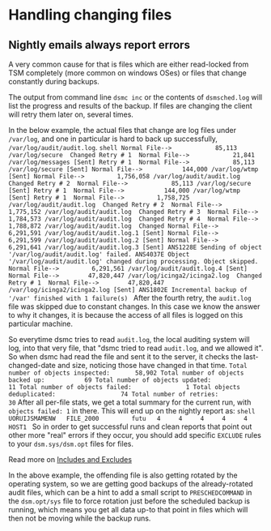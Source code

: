 # Handling changing files

## Nightly emails always report errors

A very common cause for that is files which are either read-locked
from TSM completely (more common on windows OSes) or files that change
constantly during backups.

The output from command line `dsmc inc` or the contents of
`dsmsched.log` will list the progress and results of the backup. If
files are changing the client will retry them later on, several times.

In the below example, the actual files that change are log files under
`/var/log`, and one in particular is hard to back up successfully,
`/var/log/audit/audit.log`.
    ```shell
    Normal File-->            85,113 /var/log/secure  Changed
    Retry # 1  Normal File-->            21,841 /var/log/messages [Sent]
    Retry # 1  Normal File-->            85,113 /var/log/secure [Sent]
    Normal File-->           144,000 /var/log/wtmp [Sent]
    Normal File-->         1,756,058 /var/log/audit/audit.log  Changed
    Retry # 2  Normal File-->            85,113 /var/log/secure [Sent]
    Retry # 1  Normal File-->           144,000 /var/log/wtmp [Sent]
    Retry # 1  Normal File-->         1,758,725 /var/log/audit/audit.log  Changed
    Retry # 2  Normal File-->         1,775,152 /var/log/audit/audit.log  Changed
    Retry # 3  Normal File-->         1,784,573 /var/log/audit/audit.log  Changed
    Retry # 4  Normal File-->         1,788,872 /var/log/audit/audit.log  Changed
    Normal File-->         6,291,591 /var/log/audit/audit.log.1 [Sent]
    Normal File-->         6,291,599 /var/log/audit/audit.log.2 [Sent]
    Normal File-->         6,291,641 /var/log/audit/audit.log.3 [Sent]
    ANS1228E Sending of object '/var/log/audit/audit.log' failed.
    ANS4037E Object '/var/log/audit/audit.log' changed during processing.
    Object skipped.
    Normal File-->         6,291,561 /var/log/audit/audit.log.4 [Sent]
    Normal File-->        47,820,447 /var/log/icinga2/icinga2.log  Changed
    Retry # 1  Normal File-->        47,820,447 /var/log/icinga2/icinga2.log [Sent]
    ANS1802E Incremental backup of '/var' finished with 1 failure(s)
    ```
After the fourth retry, the `audit.log` file was skipped due to constant
changes. In this case we know the answer to why it changes, it is
because the access of all files is logged on this particular machine.

So everytime dsmc tries to read `audit.log`, the local auditing system
will log, into that very file, that "dsmc tried to read `audit.log`, and
we allowed it". So when dsmc had read the file and sent it to the
server, it checks the last-changed-date and size, noticing those have
changed in that time.
    ```
    Total number of objects inspected:       58,902
    Total number of objects backed up:           69
    Total number of objects updated:             11
    Total number of objects failed:               1
    Total objects deduplicated:                  74
    Total number of retries:                     30
    ```
After all per-file stats, we get a total summary for the current run,
with `objects failed: 1` in there. This will end up on the nightly
report as:
    ```shell
    UORUIJSMAMENW   FILE_2000         futu   4     4     4     4     4    HOST1
    ```
So in order to get successful runs and clean reports that point out
other more "real" errors if they occur, you should add specific
`EXCLUDE` rules to your `dsm.sys/dsm.opt` files for files.

Read more on [Includes and Excludes](/legacy-backup/howto/includeexclude)

In the above example, the offending file is also getting rotated by
the operating system, so we are getting good backups of the
already-rotated audit files, which can be a hint to add a small script
to `PRESCHEDCOMMAND` in the `dsm.opt/sys` file to force rotation just
before the scheduled backup is running, which means you get all data
up-to that point in files which will then not be moving while the
backup runs.
